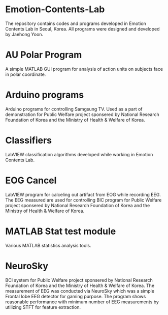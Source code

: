 # Emotion-Contents-Lab

The repository contains codes and programs developed in Emotion Contents Lab in Seoul, Korea. All programs were designed and developed by Jaehong Yoon.

# AU Polar Program
A simple MATLAB GUI program for analysis of action units on subjects face in polar coordinate.

# Arduino programs
Arduino programs for controlling Samgsung TV. Used as a part of demonstration for Public Welfare project sponsered by National Research Foundation of Korea and the Ministry of Health & Welfare of Korea.

# Classifiers
LabVIEW classification algorithms developed while working in Emotion Contents Lab.

# EOG Cancel
LabVIEW program for calceling out artifact from EOG while recording EEG. The EEG measured are used for controlling BIC program for Public Welfare project sponsered by National Research Foundation of Korea and the Ministry of Health & Welfare of Korea.

# MATLAB Stat test module
Various MATLAB statistics analysis tools.

# NeuroSky
BCI system for Public Welfare project sponsered by National Research Foundation of Korea and the Ministry of Health & Welfare of Korea. The measurement of EEG was conducted via NeuroSky which was a simple Frontal lobe EEG detector for gaming purpose. The program shows reasonable performance with minimum number of EEG measurements by utilizing STFT for feature extraction.


